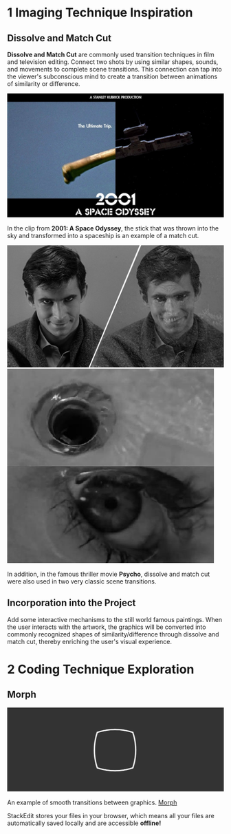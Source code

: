 # 1 Imaging Technique Inspiration
## Dissolve and Match Cut
**Dissolve and Match Cut** are commonly used transition techniques in film and television editing. Connect two shots by using similar shapes, sounds, and movements to complete scene transitions. This connection can tap into the viewer's subconscious mind to create a transition between animations of similarity or difference.

![2001: A Space Odyssey](readmeImages/2001_A_Space_Odyssey.jpeg)

In the clip from **2001: A Space Odyssey**, the stick that was thrown into the sky and transformed into a spaceship is an example of a match cut.

![psycho01](readmeImages/psycho01.jpg)
![psycho02](readmeImages/psycho02.jpg)

In addition, in the famous thriller movie **Psycho**, dissolve and match cut were also used in two very classic scene transitions.

## Incorporation into the Project
Add some interactive mechanisms to the still world famous paintings. When the user interacts with the artwork, the graphics will be converted into commonly recognized shapes of similarity/difference through dissolve and match cut, thereby enriching the user's visual experience.

# 2 Coding Technique Exploration
## Morph
![morph](readmeImages/morph.png)

An example of smooth transitions between graphics.
[Morph](https://p5js.org/examples/motion-morph.html)

StackEdit stores your files in your browser, which means all your files are automatically saved locally and are accessible **offline!**